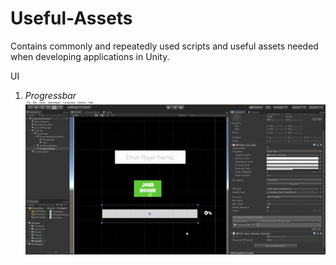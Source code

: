 # Useful-Assets
Contains commonly and repeatedly used scripts and useful assets needed when developing applications in Unity.

UI
1. *Progressbar* <br />
![](demoGifs/ProgressBarDemo.gif)
